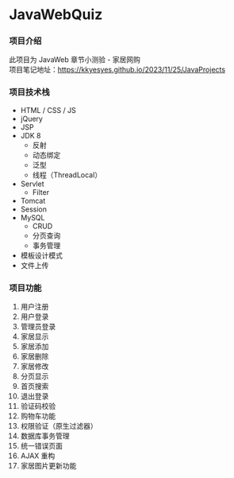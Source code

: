 # JavaWebQuiz
### 项目介绍
此项目为 JavaWeb 章节小测验 - 家居网购<br>
项目笔记地址：https://kkyesyes.github.io/2023/11/25/JavaProjects

### 项目技术栈
- HTML / CSS / JS
- jQuery
- JSP
- JDK 8
  - 反射
  - 动态绑定
  - 泛型
  - 线程（ThreadLocal）
- Servlet
  - Filter
- Tomcat
- Session
- MySQL
  - CRUD
  - 分页查询
  - 事务管理
- 模板设计模式
- 文件上传

### 项目功能
1. 用户注册
2. 用户登录
3. 管理员登录
4. 家居显示
5. 家居添加
6. 家居删除
7. 家居修改
8. 分页显示
9. 首页搜索
10. 退出登录
11. 验证码校验
12. 购物车功能
13. 权限验证（原生过滤器）
14. 数据库事务管理
15. 统一错误页面
16. AJAX 重构
17. 家居图片更新功能